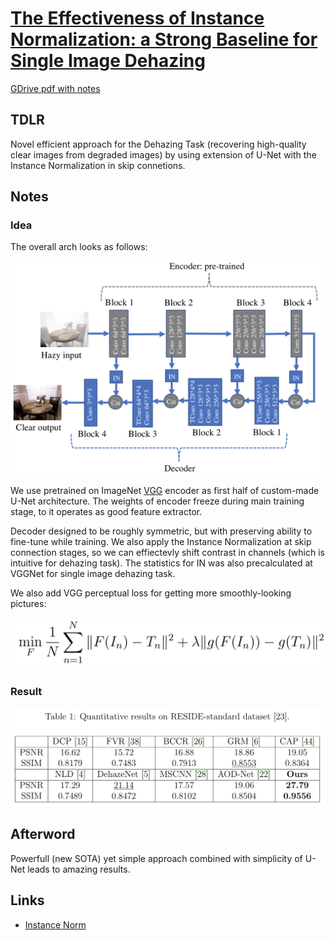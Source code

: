 # [The Effectiveness of Instance Normalization: a Strong Baseline for Single Image Dehazing](https://arxiv.org/abs/1805.03305)

[GDrive pdf with notes](https://drive.google.com/file/d/1lJ4CULT2T6LKk9P9Sq2Ikw_m7zzDLty6/view?usp=sharing)

## TDLR

Novel efficient approach for the Dehazing Task (recovering high-quality clear images from degraded images) by using extension of U-Net with the Instance Normalization in skip connetions.

## Notes

### Idea

The overall arch looks as follows:

![](arch.png)

We use pretrained on ImageNet [VGG](https://arxiv.org/pdf/1409.1556) encoder as first half of custom-made U-Net architecture. The weights of encoder freeze during main training stage, to it operates as good feature extractor.

Decoder designed to be roughly symmetric, but with preserving ability to fine-tune while training. We also apply the Instance Normalization at skip connection stages, so we can effiectevly shift contrast in channels (which is intuitive for dehazing task). The statistics for IN was also precalculated at VGGNet for single image dehazing task.

We also add VGG perceptual loss for getting more smoothly-looking pictures:

![](loss.png)

### Result

![](results.png)

## Afterword

Powerfull (new SOTA) yet simple approach combined with simplicity of U-Net leads to amazing results.

## Links

- [Instance Norm](../1607_instance_normalization)
